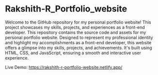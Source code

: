 # Rakshith-R_Portfolio_website

Welcome to the GitHub repository for my personal portfolio website! This project showcases my skills, projects, and experiences as a front-end developer. This repository contains the source code and assets for my personal portfolio website. Designed to represent my professional identity and highlight my accomplishments as a front-end developer, this website offers a glimpse into my skills, projects, and achievements. It's built using HTML, CSS, and JavaScript, ensuring a smooth and interactive user experience.

Live Demo: https://rakshith-r-portfolio-website.netlify.app/
